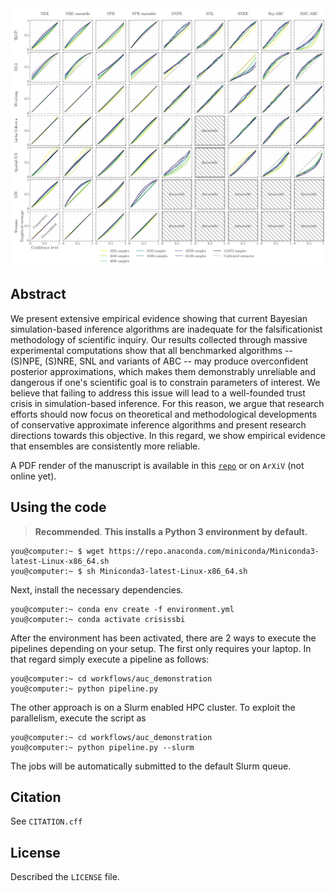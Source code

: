 <img src=".github/coverage.png">

## Abstract

We present extensive empirical evidence showing that current Bayesian simulation-based inference algorithms are inadequate for the falsificationist methodology of scientific inquiry. Our results collected through massive experimental computations show that all benchmarked algorithms -- (S)NPE, (S)NRE, SNL and variants of ABC -- may produce overconfident posterior approximations, which makes them demonstrably unreliable and dangerous if one's scientific goal is to constrain parameters of interest. We believe that failing to address this issue will lead to a well-founded trust crisis in simulation-based inference. For this reason, we argue that research efforts should now focus on theoretical and methodological developments of conservative approximate inference algorithms and present research directions towards this objective. In this regard, we show empirical evidence that ensembles are consistently more reliable.

A PDF render of the manuscript is available in this [`repo`](https://github.com/montefiore-ai/averting-a-crisis-in-simulation-based-inference/raw/master/paper/main.pdf) or on `ArXiV` (not online yet).


## Using the code

> **Recommended**. **This installs a Python 3 environment by default.**

```console
you@computer:~ $ wget https://repo.anaconda.com/miniconda/Miniconda3-latest-Linux-x86_64.sh
you@computer:~ $ sh Miniconda3-latest-Linux-x86_64.sh
```

Next, install the necessary dependencies.

```console
you@computer:~ conda env create -f environment.yml
you@computer:~ conda activate crisissbi
```

After the environment has been activated, there are 2 ways to execute the pipelines depending on your setup.
The first only requires your laptop. In that regard simply execute a pipeline as follows:
```console
you@computer:~ cd workflows/auc_demonstration
you@computer:~ python pipeline.py
```
The other approach is on a Slurm enabled HPC cluster. To exploit the parallelism, execute the script as
```console
you@computer:~ cd workflows/auc_demonstration
you@computer:~ python pipeline.py --slurm
```
The jobs will be automatically submitted to the default Slurm queue.


## Citation

See `CITATION.cff`

## License

Described the `LICENSE` file.
